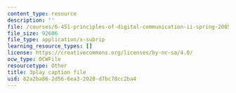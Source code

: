 ```yaml
---
content_type: resource
description: ''
file: /courses/6-451-principles-of-digital-communication-ii-spring-2005/82a2ba862d566ea32020d7bc78cc2ba4_47yJ7g6DzkA.srt
file_size: 92606
file_type: application/x-subrip
learning_resource_types: []
license: https://creativecommons.org/licenses/by-nc-sa/4.0/
ocw_type: OCWFile
resourcetype: Other
title: 3play caption file
uid: 82a2ba86-2d56-6ea3-2020-d7bc78cc2ba4
---
```

